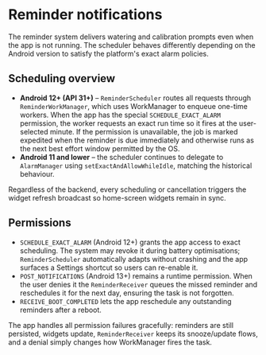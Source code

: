 # Reminder notifications

The reminder system delivers watering and calibration prompts even when the app is not
running. The scheduler behaves differently depending on the Android version to satisfy the
platform's exact alarm policies.

## Scheduling overview

* **Android 12+ (API 31+)** – `ReminderScheduler` routes all requests through
  `ReminderWorkManager`, which uses WorkManager to enqueue one-time workers. When the app has the
  special `SCHEDULE_EXACT_ALARM` permission, the worker requests an exact run time so it fires at
  the
  user-selected minute. If the permission is unavailable, the job is marked expedited when the
  reminder is due immediately and otherwise runs as the next best effort window permitted by the OS.
* **Android 11 and lower** – the scheduler continues to delegate to `AlarmManager` using
  `setExactAndAllowWhileIdle`, matching the historical behaviour.

Regardless of the backend, every scheduling or cancellation triggers the widget refresh broadcast so
home-screen widgets remain in sync.

## Permissions

* `SCHEDULE_EXACT_ALARM` (Android 12+) grants the app access to exact scheduling. The system may
  revoke it during battery optimisations; `ReminderScheduler` automatically adapts without crashing
  and the app surfaces a Settings shortcut so users can re-enable it.
* `POST_NOTIFICATIONS` (Android 13+) remains a runtime permission. When the user denies it the
  `ReminderReceiver` queues the missed reminder and reschedules it for the next day, ensuring the
  task
  is not forgotten.
* `RECEIVE_BOOT_COMPLETED` lets the app reschedule any outstanding reminders after a reboot.

The app handles all permission failures gracefully: reminders are still persisted, widgets update,
`ReminderReceiver` keeps its snooze/update flows, and a denial simply changes how WorkManager fires
the task.
